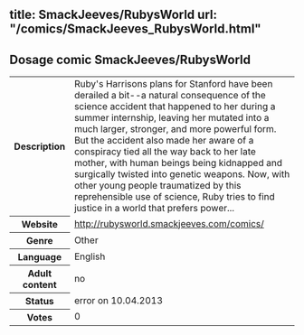title: SmackJeeves/RubysWorld
url: "/comics/SmackJeeves_RubysWorld.html"
---
Dosage comic SmackJeeves/RubysWorld
-----------------------------------------

<table class="comicinfo">
<tr>
<th>Description</th><td>Ruby's Harrisons plans for Stanford have been derailed a bit--a natural consequence of the science accident that happened to her during a summer internship, leaving her mutated into a much larger, stronger, and more powerful form. But the accident also made her aware of a conspiracy tied all the way back to her late mother, with human beings being kidnapped and surgically twisted into genetic weapons. Now, with other young people traumatized by this reprehensible use of science, Ruby tries to find justice in a world that prefers power...</td>
</tr>
<tr>
<th>Website</th><td><a href="http://rubysworld.smackjeeves.com/comics/">http://rubysworld.smackjeeves.com/comics/</a></td>
</tr>
<tr>
<th>Genre</th><td>Other</td>
</tr>
<tr>
<th>Language</th><td>English</td>
</tr>
<tr>
<th>Adult content</th><td>no</td>
</tr>
<tr>
<th>Status</th><td>error on 10.04.2013</td>
</tr>
<tr>
<th>Votes</th><td>0</div></td>
</tr>
</table>
